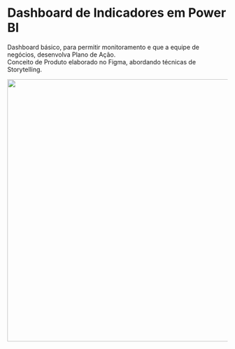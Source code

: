 # Dashboard de Indicadores em Power BI
Dashboard básico, para permitir monitoramento e que a equipe de negócios, desenvolva Plano de Ação.    
Conceito de Produto elaborado no Figma, abordando técnicas de Storytelling.


<img src="https://github.com/michelmartinss/Dashborad_Indicadores_PowerBI/assets/31022049/14a418e7-3466-4e8e-a682-05b23cd164b5" width="600">


